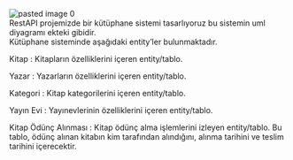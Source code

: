 ![pasted image 0](https://github.com/haticenurdincelsen/Hafta-12/assets/142350794/24bebb77-7e7c-4750-9971-03dc5562b157)
<br>
RestAPI projemizde bir kütüphane sistemi tasarlıyoruz bu sistemin uml diyagramı ekteki gibidir.
<br>
Kütüphane sisteminde aşağıdaki entity’ler bulunmaktadır.<br>

Kitap : Kitapların özelliklerini içeren entity/tablo.<br>

Yazar : Yazarların özelliklerini içeren entity/tablo.<br>

Kategori : Kitap kategorilerini içeren entity/tablo.<br>

Yayın Evi : Yayınevlerinin özelliklerini içeren entity/tablo.<br>

Kitap Ödünç Alınması : Kitap ödünç alma işlemlerini izleyen entity/tablo. Bu tablo, ödünç alınan kitabın kim tarafından alındığını, alınma tarihini ve teslim tarihini içerecektir.<br>
